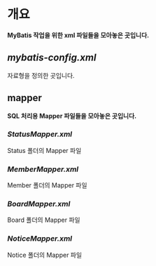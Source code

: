 # 개요
**MyBatis 작업을 위한 xml 파일들을 모아놓은 곳입니다.**

## *mybatis-config.xml*
자료형을 정의한 곳입니다.

## mapper
**SQL 처리용 Mapper 파일들을 모아놓은 곳입니다.**

### *StatusMapper.xml*
Status 폴더의 Mapper 파일

### *MemberMapper.xml*
Member 폴더의 Mapper 파일

### *BoardMapper.xml*
Board 폴더의 Mapper 파일

### *NoticeMapper.xml*
Notice 폴더의 Mapper 파일
